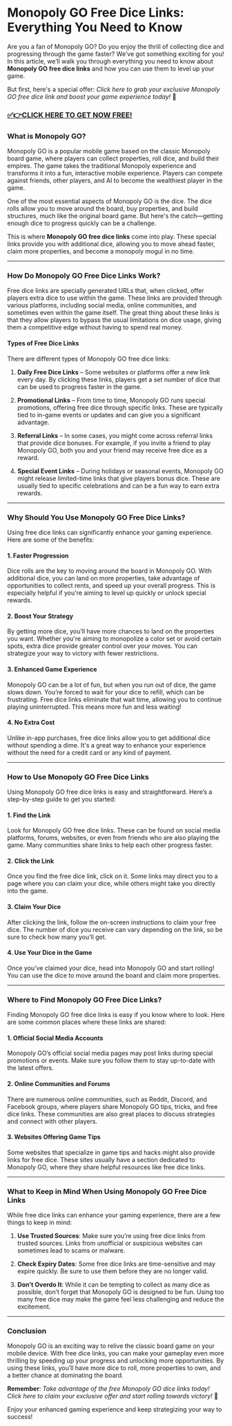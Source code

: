 # Monopoly GO Free Dice Links: Everything You Need to Know

Are you a fan of Monopoly GO? Do you enjoy the thrill of collecting dice and progressing through the game faster? We’ve got something exciting for you! In this article, we’ll walk you through everything you need to know about **Monopoly GO free dice links** and how you can use them to level up your game.

But first, here's a special offer: *Click here to grab your exclusive Monopoly GO free dice link and boost your game experience today!* 🎲

### [✅👉CLICK HERE TO GET NOW FREE!](https://freeforyou.xyz/monopoly/go/)

### What is Monopoly GO?

Monopoly GO is a popular mobile game based on the classic Monopoly board game, where players can collect properties, roll dice, and build their empires. The game takes the traditional Monopoly experience and transforms it into a fun, interactive mobile experience. Players can compete against friends, other players, and AI to become the wealthiest player in the game.

One of the most essential aspects of Monopoly GO is the dice. The dice rolls allow you to move around the board, buy properties, and build structures, much like the original board game. But here's the catch—getting enough dice to progress quickly can be a challenge.

This is where **Monopoly GO free dice links** come into play. These special links provide you with additional dice, allowing you to move ahead faster, claim more properties, and become a monopoly mogul in no time.

---

### How Do Monopoly GO Free Dice Links Work?

Free dice links are specially generated URLs that, when clicked, offer players extra dice to use within the game. These links are provided through various platforms, including social media, online communities, and sometimes even within the game itself. The great thing about these links is that they allow players to bypass the usual limitations on dice usage, giving them a competitive edge without having to spend real money.

#### Types of Free Dice Links

There are different types of Monopoly GO free dice links:

1. **Daily Free Dice Links** – Some websites or platforms offer a new link every day. By clicking these links, players get a set number of dice that can be used to progress faster in the game.

2. **Promotional Links** – From time to time, Monopoly GO runs special promotions, offering free dice through specific links. These are typically tied to in-game events or updates and can give you a significant advantage.

3. **Referral Links** – In some cases, you might come across referral links that provide dice bonuses. For example, if you invite a friend to play Monopoly GO, both you and your friend may receive free dice as a reward.

4. **Special Event Links** – During holidays or seasonal events, Monopoly GO might release limited-time links that give players bonus dice. These are usually tied to specific celebrations and can be a fun way to earn extra rewards.

---

### Why Should You Use Monopoly GO Free Dice Links?

Using free dice links can significantly enhance your gaming experience. Here are some of the benefits:

#### 1. **Faster Progression**

Dice rolls are the key to moving around the board in Monopoly GO. With additional dice, you can land on more properties, take advantage of opportunities to collect rents, and speed up your overall progress. This is especially helpful if you're aiming to level up quickly or unlock special rewards.

#### 2. **Boost Your Strategy**

By getting more dice, you’ll have more chances to land on the properties you want. Whether you're aiming to monopolize a color set or avoid certain spots, extra dice provide greater control over your moves. You can strategize your way to victory with fewer restrictions.

#### 3. **Enhanced Game Experience**

Monopoly GO can be a lot of fun, but when you run out of dice, the game slows down. You’re forced to wait for your dice to refill, which can be frustrating. Free dice links eliminate that wait time, allowing you to continue playing uninterrupted. This means more fun and less waiting!

#### 4. **No Extra Cost**

Unlike in-app purchases, free dice links allow you to get additional dice without spending a dime. It's a great way to enhance your experience without the need for a credit card or any kind of payment.

---

### How to Use Monopoly GO Free Dice Links

Using Monopoly GO free dice links is easy and straightforward. Here’s a step-by-step guide to get you started:

#### 1. **Find the Link**

Look for Monopoly GO free dice links. These can be found on social media platforms, forums, websites, or even from friends who are also playing the game. Many communities share links to help each other progress faster.

#### 2. **Click the Link**

Once you find the free dice link, click on it. Some links may direct you to a page where you can claim your dice, while others might take you directly into the game.

#### 3. **Claim Your Dice**

After clicking the link, follow the on-screen instructions to claim your free dice. The number of dice you receive can vary depending on the link, so be sure to check how many you’ll get.

#### 4. **Use Your Dice in the Game**

Once you’ve claimed your dice, head into Monopoly GO and start rolling! You can use the dice to move around the board and claim more properties.

---

### Where to Find Monopoly GO Free Dice Links?

Finding Monopoly GO free dice links is easy if you know where to look. Here are some common places where these links are shared:

#### 1. **Official Social Media Accounts**

Monopoly GO’s official social media pages may post links during special promotions or events. Make sure you follow them to stay up-to-date with the latest offers.

#### 2. **Online Communities and Forums**

There are numerous online communities, such as Reddit, Discord, and Facebook groups, where players share Monopoly GO tips, tricks, and free dice links. These communities are also great places to discuss strategies and connect with other players.

#### 3. **Websites Offering Game Tips**

Some websites that specialize in game tips and hacks might also provide links for free dice. These sites usually have a section dedicated to Monopoly GO, where they share helpful resources like free dice links.

---

### What to Keep in Mind When Using Monopoly GO Free Dice Links

While free dice links can enhance your gaming experience, there are a few things to keep in mind:

1. **Use Trusted Sources**: Make sure you’re using free dice links from trusted sources. Links from unofficial or suspicious websites can sometimes lead to scams or malware.

2. **Check Expiry Dates**: Some free dice links are time-sensitive and may expire quickly. Be sure to use them before they are no longer valid.

3. **Don’t Overdo It**: While it can be tempting to collect as many dice as possible, don’t forget that Monopoly GO is designed to be fun. Using too many free dice may make the game feel less challenging and reduce the excitement.

---

### Conclusion

Monopoly GO is an exciting way to relive the classic board game on your mobile device. With free dice links, you can make your gameplay even more thrilling by speeding up your progress and unlocking more opportunities. By using these links, you’ll have more dice to roll, more properties to own, and a better chance at dominating the board.

**Remember**: *Take advantage of the free Monopoly GO dice links today! Click here to claim your exclusive offer and start rolling towards victory!* 🎲

Enjoy your enhanced gaming experience and keep strategizing your way to success!
